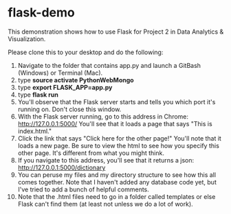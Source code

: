# flask-demo
This demonstration shows how to use Flask for Project 2 in Data Analytics &amp; Visualization. 


Please clone this to your desktop and do the following:

1. Navigate to the folder that contains app.py and launch a GitBash (Windows) or Terminal (Mac). 
2. type **source activate PythonWebMongo**
3. type **export FLASK_APP=app.py**
4. type **flask run**
5. You'll observe that the Flask server starts and tells you which port it's running on. Don't close this window.
6. With the Flask server running, go to this address in Chrome: http://127.0.0.1:5000/ You'll see that it loads a page that says "This is index.html." 
7. Click the link that says "Click here for the other page!" You'll note that it loads a new page. Be sure to view the html to see how you specify this other page. It's different from what you might think. 
8. If you navigate to this address, you'll see that it returns a json: http://127.0.0.1:5000/dictionary
9. You can peruse my files and my directory structure to see how this all comes together. Note that I haven't added any database code yet, but I've tried to add a bunch of helpful comments. 
10. Note that the .html files need to go in a folder called templates or else Flask can't find them (at least not unless we do a lot of work). 

